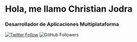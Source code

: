 # Hola, me llamo Christian Jodra
### Desarrollador de Aplicaciones Multiplataforma
[![Twitter Follow](https://img.shields.io/twitter/follow/jodra14?style=social)](https://twitter.com/jodra14)
![GitHub Followers](https://img.shields.io/github/followers/cjodra14?style=social)

<!--
**cjodra14/cjodra14** is a ✨ _special_ ✨ repository because its `README.md` (this file) appears on your GitHub profile.

Here are some ideas to get you started:

- 🔭 I’m currently working on ...
- 🌱 I’m currently learning ...
- 👯 I’m looking to collaborate on ...
- 🤔 I’m looking for help with ...
- 💬 Ask me about ...
- 📫 How to reach me: ...
- 😄 Pronouns: ...
- ⚡ Fun fact: ...
-->
